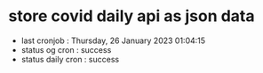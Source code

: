 # store covid daily api as json data

- last cronjob : Thursday, 26 January 2023 01:04:15
- status og cron : success
- status daily cron : success
      
      